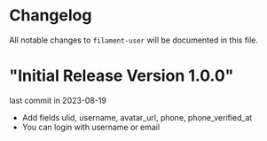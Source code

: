 # Changelog

All notable changes to `filament-user` will be documented in this file.

# "Initial Release Version 1.0.0"

last commit in 2023-08-19

* Add fields ulid, username, avatar_url, phone, phone_verified_at
* You can login with username or email
